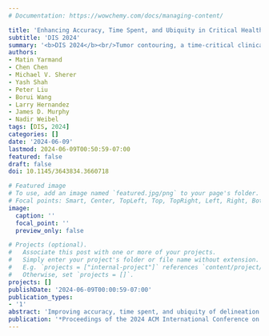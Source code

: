 ```yaml
---
# Documentation: https://wowchemy.com/docs/managing-content/

title: 'Enhancing Accuracy, Time Spent, and Ubiquity in Critical Healthcare Delineation via Cross-Device Contouring'
subtitle: 'DIS 2024'
summary: '<b>DIS 2024</b><br/>Tumor contouring, a time-critical clinical task, is typically limited to desktop use. Based on clinician input, a cross-device system was developed to enable contouring on mobile touchscreens. In comparative studies, mobile use achieved similar accuracy with faster performance, offering new design directions for more flexible and efficient cancer treatment workflows.'
authors:
- Matin Yarmand
- Chen Chen
- Michael V. Sherer
- Yash Shah
- Peter Liu
- Borui Wang
- Larry Hernandez
- James D. Murphy
- Nadir Weibel
tags: [DIS, 2024]
categories: []
date: '2024-06-09'
lastmod: 2024-06-09T00:50:59-07:00
featured: false
draft: false
doi: 10.1145/3643834.3660718

# Featured image
# To use, add an image named `featured.jpg/png` to your page's folder.
# Focal points: Smart, Center, TopLeft, Top, TopRight, Left, Right, BottomLeft, Bottom, BottomRight.
image:
  caption: ''
  focal_point: ''
  preview_only: false

# Projects (optional).
#   Associate this post with one or more of your projects.
#   Simply enter your project's folder or file name without extension.
#   E.g. `projects = ["internal-project"]` references `content/project/deep-learning/index.md`.
#   Otherwise, set `projects = []`.
projects: []
publishDate: '2024-06-09T00:00:59-07:00'
publication_types:
- '1'
abstract: 'Improving accuracy, time spent, and ubiquity of delineation has been a long-standing design aim, yet many HCI works have overlooked high-stakes and complex healthcare annotation. We explore contouring, a critical workflow aimed at identifying and segmenting tumors, usually performed on immobile desktop computers in clinics, in which limited support for mobile access leads to prolonged and subpar treatment planning. Following interviews and think-aloud studies (N=10 physicians), we report key contouring behaviors, and later design a novel cross-device prototype that enables contouring on everyday touch devices. We compared contouring via desktop and touch in a lab study (N=8 residents) and found that mobile phones not only yielded similar accuracy, but also took significantly less time. Our results point to three broad design guidelines for cross-device solutions deployed within standalone healthcare workflows, and highlight how incorporating different device and input modalities can improve treatment delivery in distributed healthcare environments.'
publication: '*Proceedings of the 2024 ACM International Conference on Designing Interactive Systems*'
---
```


